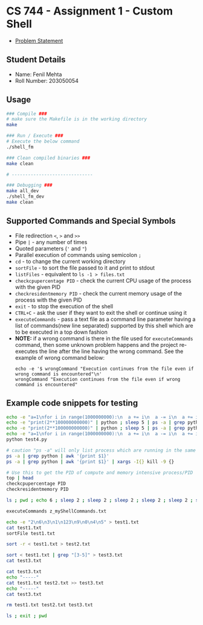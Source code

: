 # CS 744 - Assignment 1 - Custom Shell

- [Problem Statement](./Problem%20Statement.pdf)


## Student Details

* Name: Fenil Mehta
* Roll Number: 203050054

<!-- ----------------------------------------------------------------------------------- -->

## Usage

```sh
### Compile ###
# make sure the Makefile is in the working directory
make

### Run / Execute ###
# Execute the below command
./shell_fm

### Clean compiled binaries ###
make clean

# ------------------------------

### Debugging ###
make all_dev
./shell_fm_dev
make clean
```

<!-- ----------------------------------------------------------------------------------- -->

## Supported Commands and Special Symbols

- File redirection `<`, `>` and `>>`
- Pipe `|` - any number of times
- Quoted parameters (`'` and `"`)
- Parallel execution of commands using semicolon `;`
- `cd` - to change the current working directory
- `sortFile` - to sort the file passed to it and print to stdout
- `listFiles` - equivalent to `ls -1 > files.txt`
- `checkcpupercentage PID` - check the current CPU usage of the process with the given PID
- `checkresidentmemory PID` - check the current memory usage of the process with the given PID
- `exit` - to stop the execution of the shell
- `CTRL+C` - ask the user if they want to exit the shell or continue using it
- `executeCommands` - pass a text file as a command line parameter having a list of commands(new line separated) supported by this shell which are to be executed in a top down fashion
- **NOTE:** if a wrong command is there in the file used for `executeCommands` command, then some unknown problem happens and the project re-executes the line after the line having the wrong command. See the example of wrong command below:
    ```
    echo -e '$ wrongCommand "Execution continues from the file even if wrong command is encountered"\n'
    wrongCommand "Execution continues from the file even if wrong command is encountered"
    ```

<!-- 
# TODO: add the below content to the code

# REFER
# https://www.computerhope.com/unix/signals.htm
# https://stackoverflow.com/questions/4597893/specifically-how-does-fork-handle-dynamically-allocated-memory-from-malloc/

-->

<!-- ----------------------------------------------------------------------------------- -->

## Example code snippets for testing

```sh
echo -e "a=1\nfor i in range(1000000000):\n  a += i\n  a -= i\n  a += i\n" | python ; sleep 1 | ps -a | grep python | awk '{print $1}' | xargs -I{} kill -9 {}
echo -e "print(2**100000000000)" | python ; sleep 5 | ps -a | grep python | awk '{print $1}' | xargs -I{} kill -9 {}
echo -e "print(2**100000000000)" | python ; sleep 5 | ps -a | grep python | awk '{print $1}' | xargs -I{} checkcpupercentage {}
echo -e "a=1\nfor i in range(1000000000):\n  a += i\n  a -= i\n  a += i\n" > test4.py
python test4.py

# caution "ps -a" will only list process which are running in the same terminal window
ps -a | grep python | awk '{print $1}'
ps -a | grep python | awk '{print $1}' | xargs -I{} kill -9 {}
```

```sh
# Use this to get the PID of compute and memory intensive process/PID
top | head
checkcpupercentage PID
checkresidentmemory PID
```

```sh
ls ; pwd ; echo 6 ; sleep 2 ; sleep 2 ; sleep 2 ; sleep 2 ; sleep 2 ; sleep 2
```

```sh
executeCommands z_myShellCommands.txt
```

```sh
echo -e "2\n6\n3\n1\n123\n9\n0\n4\n5" > test1.txt
cat test1.txt
sortFile test1.txt

sort -r < test1.txt > test2.txt

sort < test1.txt | grep "[3-5]" > test3.txt
cat test3.txt

cat test3.txt
echo "-----"
cat test1.txt test2.txt >> test3.txt
echo "-----"
cat test3.txt

rm test1.txt test2.txt test3.txt

ls ; exit ; pwd
```
